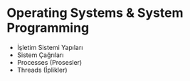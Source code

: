 # Operating Systems & System Programming

- İşletim Sistemi Yapıları 
- Sistem Çağrıları
- Processes (Prosesler)
- Threads (İplikler)